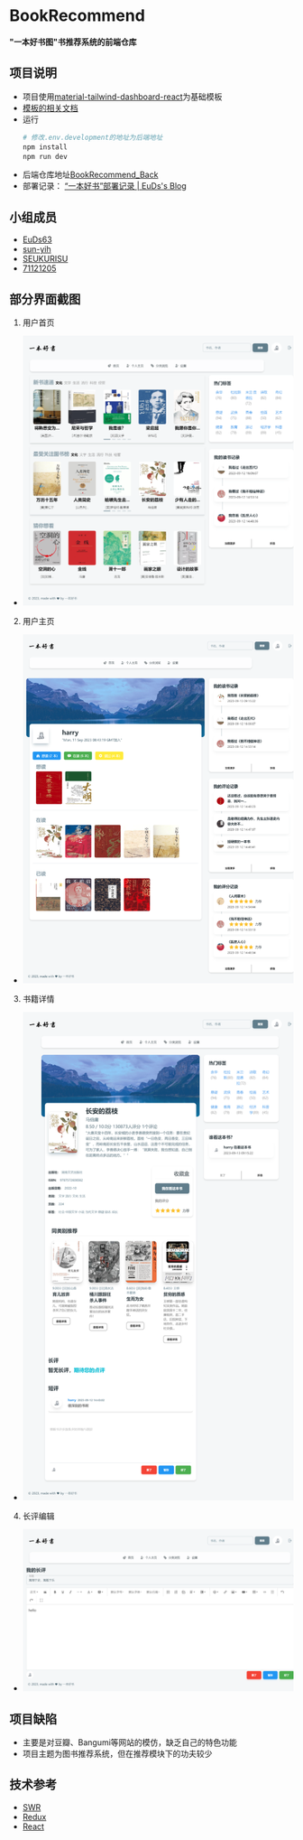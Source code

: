 # BookRecommend

**"一本好书图"书推荐系统的前端仓库**

## 项目说明
- 项目使用[material-tailwind-dashboard-react](https://github.com/creativetimofficial/material-tailwind-dashboard-react)为基础模板
- [模板的相关文档](https://www.material-tailwind.com/docs/react/theming)
- 运行
  ```bash
  # 修改.env.development的地址为后端地址
  npm install
  npm run dev
  ```
- 后端仓库地址[BookRecommend_Back](https://github.com/EuDs63/BookRecommend_Back)
- 部署记录： [“一本好书”部署记录 | EuDs's Blog](https://ds63.eu.org/2023/%E4%B8%80%E6%9C%AC%E5%A5%BD%E4%B9%A6%E9%83%A8%E7%BD%B2%E8%AE%B0%E5%BD%95/)

## 小组成员
- [EuDs63](https://github.com/EuDs63)
- [sun-yih](https://github.com/EuDs63)
- [SEUKURISU](https://github.com/SEUKURISU)
- [71121205](https://github.com/71121205)

## 部分界面截图
1. 用户首页
- ![用户首页](public/img/user_main.png)

2. 用户主页
- ![用户主页](public/img/user_profile.png)

3. 书籍详情
- ![书籍详情](public/img/book_detail.png)

4. 长评编辑
- ![长评编辑](public/img/article_preview.png)

## 项目缺陷
- 主要是对豆瓣、Bangumi等网站的模仿，缺乏自己的特色功能
- 项目主题为图书推荐系统，但在推荐模块下的功夫较少

## 技术参考
- [SWR](https://swr.vercel.app/zh-CN/docs/getting-started)
- [Redux](https://redux.js.org/introduction/getting-started)
- [React](https://react.dev/learn)